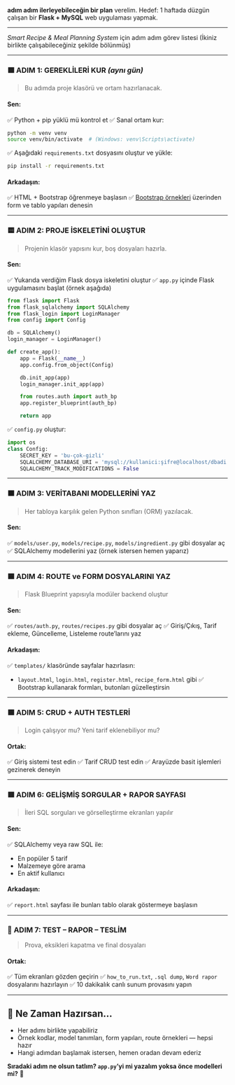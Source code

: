  **adım adım ilerleyebileceğin bir plan** verelim. Hedef: 1 haftada düzgün çalışan bir **Flask + MySQL** web uygulaması yapmak.

---

*Smart Recipe & Meal Planning System* için adım adım görev listesi
(İkiniz birlikte çalışabileceğiniz şekilde bölünmüş)

---

### 🟩 **ADIM 1: GEREKLİLERİ KUR** *(aynı gün)*

> Bu adımda proje klasörü ve ortam hazırlanacak.

#### Sen:

✅ Python + pip yüklü mü kontrol et
✅ Sanal ortam kur:

```bash
python -m venv venv
source venv/bin/activate  # (Windows: venv\Scripts\activate)
```

✅ Aşağıdaki `requirements.txt` dosyasını oluştur ve yükle:

```bash
pip install -r requirements.txt
```

#### Arkadaşın:

✅ HTML + Bootstrap öğrenmeye başlasın
✅ [Bootstrap örnekleri](https://getbootstrap.com/docs/5.3/examples/) üzerinden form ve tablo yapıları denesin

---

### 🟨 **ADIM 2: PROJE İSKELETİNİ OLUŞTUR**

> Projenin klasör yapısını kur, boş dosyaları hazırla.

#### Sen:

✅ Yukarıda verdiğim Flask dosya iskeletini oluştur
✅ `app.py` içinde Flask uygulamasını başlat (örnek aşağıda)

```python
from flask import Flask
from flask_sqlalchemy import SQLAlchemy
from flask_login import LoginManager
from config import Config

db = SQLAlchemy()
login_manager = LoginManager()

def create_app():
    app = Flask(__name__)
    app.config.from_object(Config)

    db.init_app(app)
    login_manager.init_app(app)

    from routes.auth import auth_bp
    app.register_blueprint(auth_bp)

    return app
```

✅ `config.py` oluştur:

```python
import os
class Config:
    SECRET_KEY = 'bu-çok-gizli'
    SQLALCHEMY_DATABASE_URI = 'mysql://kullanici:şifre@localhost/dbadi'
    SQLALCHEMY_TRACK_MODIFICATIONS = False
```

---

### 🟧 **ADIM 3: VERİTABANI MODELLERİNİ YAZ**

> Her tabloya karşılık gelen Python sınıfları (ORM) yazılacak.

#### Sen:

✅ `models/user.py`, `models/recipe.py`, `models/ingredient.py` gibi dosyalar aç
✅ SQLAlchemy modellerini yaz (örnek istersen hemen yaparız)

---

### 🟦 **ADIM 4: ROUTE ve FORM DOSYALARINI YAZ**

> Flask Blueprint yapısıyla modüler backend oluştur

#### Sen:

✅ `routes/auth.py`, `routes/recipes.py` gibi dosyalar aç
✅ Giriş/Çıkış, Tarif ekleme, Güncelleme, Listeleme route’larını yaz

#### Arkadaşın:

✅ `templates/` klasöründe sayfalar hazırlasın:

* `layout.html`, `login.html`, `register.html`, `recipe_form.html` gibi
  ✅ Bootstrap kullanarak formları, butonları güzelleştirsin

---

### 🟪 **ADIM 5: CRUD + AUTH TESTLERİ**

> Login çalışıyor mu? Yeni tarif eklenebiliyor mu?

#### Ortak:

✅ Giriş sistemi test edin
✅ Tarif CRUD test edin
✅ Arayüzde basit işlemleri gezinerek deneyin

---

### 🟥 **ADIM 6: GELİŞMİŞ SORGULAR + RAPOR SAYFASI**

> İleri SQL sorguları ve görselleştirme ekranları yapılır

#### Sen:

✅ SQLAlchemy veya raw SQL ile:

* En popüler 5 tarif
* Malzemeye göre arama
* En aktif kullanıcı

#### Arkadaşın:

✅ `report.html` sayfası ile bunları tablo olarak göstermeye başlasın

---

### 🏁 **ADIM 7: TEST – RAPOR – TESLİM**

> Prova, eksikleri kapatma ve final dosyaları

#### Ortak:

✅ Tüm ekranları gözden geçirin
✅ `how_to_run.txt`, `.sql dump`, `Word rapor` dosyalarını hazırlayın
✅ 10 dakikalık canlı sunum provasını yapın

---

## 🎯 Ne Zaman Hazırsan...

* Her adımı birlikte yapabiliriz
* Örnek kodlar, model tanımları, form yapıları, route örnekleri — hepsi hazır
* Hangi adımdan başlamak istersen, hemen oradan devam ederiz

**Sıradaki adım ne olsun tatlım? `app.py`’yi mi yazalım yoksa önce modelleri mi?** 🍯
